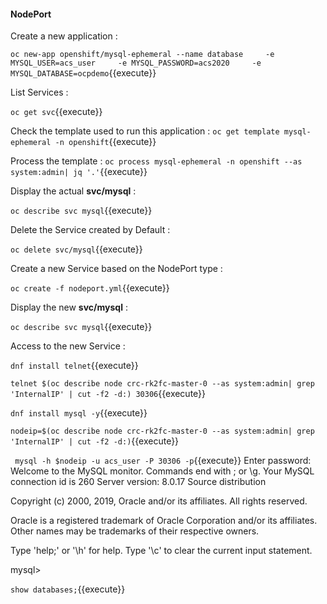 #### NodePort


Create a new application :


`oc new-app openshift/mysql-ephemeral --name database     -e MYSQL_USER=acs_user     -e MYSQL_PASSWORD=acs2020     -e MYSQL_DATABASE=ocpdemo`{{execute}}

List Services :

`oc get svc`{{execute}}


Check the template used to run this application :
`oc get template mysql-ephemeral -n openshift`{{execute}}

Process the template :
`oc process mysql-ephemeral -n openshift --as system:admin| jq '.'`{{execute}}

Display the actual **svc/mysql** :

`oc describe svc mysql`{{execute}}

Delete the Service created by Default :

`oc delete svc/mysql`{{execute}}


Create a new Service based on the NodePort type :

`oc create -f nodeport.yml`{{execute}}

Display the new **svc/mysql** :

`oc describe svc mysql`{{execute}}


Access to the new Service :

`dnf install telnet`{{execute}}

`telnet $(oc describe node crc-rk2fc-master-0 --as system:admin| grep 'InternalIP' | cut -f2 -d:) 30306`{{execute}}


`dnf install mysql -y`{{execute}}

`nodeip=$(oc describe node crc-rk2fc-master-0 --as system:admin| grep 'InternalIP' | cut -f2 -d:)`{{execute}}

` mysql -h $nodeip -u acs_user -P 30306 -p`{{execute}}
Enter password:
Welcome to the MySQL monitor.  Commands end with ; or \g.
Your MySQL connection id is 260
Server version: 8.0.17 Source distribution

Copyright (c) 2000, 2019, Oracle and/or its affiliates. All rights reserved.

Oracle is a registered trademark of Oracle Corporation and/or its
affiliates. Other names may be trademarks of their respective
owners.

Type 'help;' or '\h' for help. Type '\c' to clear the current input statement.

mysql>


`show databases;`{{execute}}
